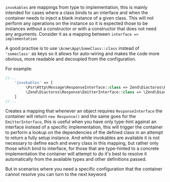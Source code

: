 
`invokables` are mappings from type to implementation, this is mainly intended
 for cases where a class binds to an interface and when the container needs to inject
 a blank instance of a given class. This will not perform any operations on the instance
 so it is expected those to be instances without a constructor or with a constructor that
 does not need any arguments. Consider it as a mapping between `interface => implementation`
  
A good practise is to use `\Acme\App\SomeClass::class` instead of `'someclass'` as keys so
it allows for auto-wiring and makes the code more obvious, more readable and decoupled from 
the configuration.

For example:
```php
//...
    'invokables' => [
         \Psr\Http\Message\ResponseInterface::class => Zend\Diactoros\Response::class,
         \Zend\Diactoros\Response\EmitterInterface::class => \Zend\Diactoros\Response\SapiEmitter::class,
    ]
//...
```

Creates a mapping that whenever an object requires `ResponseInterface` the container will return 
`new Response()` and the same goes for the `EmitterInterface`, this is useful when you have only
type-hint against an interface instead of a specific implementation, this will trigger the container
to perform a lookup on the dependencies of the defined class in an attempt to return a fully setup
instance. And while invokables are available it is not necessary to define each and every class in this mapping,
but rather only those which bind to interface, for those that are type-hinted to a concrete 
implementation the container will attempt to do it's best to resolve it automatically from the available 
types and other definitions passed. 

But in scenarios where you need a specific configuration that the container cannot resolve
you can turn to the next keyword
